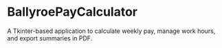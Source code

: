 # BallyroePayCalculator
A Tkinter-based application to calculate weekly pay, manage work hours, and export summaries in PDF.

